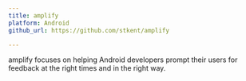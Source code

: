 ```yaml
---
title: amplify
platform: Android
github_url: https://github.com/stkent/amplify

---
```


amplify focuses on helping Android developers prompt their users for feedback at the right times and in the right way.
